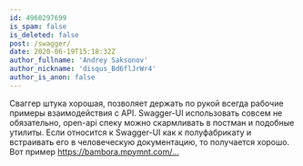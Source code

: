```yaml
---
id: 4960297699
is_spam: false
is_deleted: false
post: /swagger/
date: 2020-06-19T15:18:32Z
author_fullname: 'Andrey Saksonov'
author_nickname: 'disqus_Bd6flJrWr4'
author_is_anon: false
---
```


<p>Сваггер штука хорошая, позволяет держать по рукой всегда рабочие примеры взаимодействия с API. Swagger-UI использовать совсем не обязательно, open-api спеку можно скармливать в постман и подобные утилиты. Если относится к Swagger-UI как к полуфабрикату и встраивать его в человеческую документацию, то получается хорошо. Вот пример <a href="https://bambora.mpymnt.com/node/79" rel="nofollow noopener" title="https://bambora.mpymnt.com/node/79">https://bambora.mpymnt.com/...</a></p>
